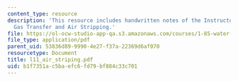 ```yaml
---
content_type: resource
description: 'This resource includes handwritten notes of the Instructor on the topic:
  Gas Transfer and Air Stripping.'
file: https://ol-ocw-studio-app-qa.s3.amazonaws.com/courses/1-85-water-and-wastewater-treatment-engineering-spring-2006/b1f7351ac5baefc6fd79bf884c33c701_l11_air_striping.pdf
file_type: application/pdf
parent_uid: 53836d89-9990-4e27-f37a-22369d6af070
resourcetype: Document
title: l11_air_striping.pdf
uid: b1f7351a-c5ba-efc6-fd79-bf884c33c701
---
```

